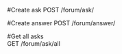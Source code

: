 #Create ask
	POST /forum/ask/

#Create answer
	POST /forum/answer/


#Get all asks  
	GET /forum/ask/all


